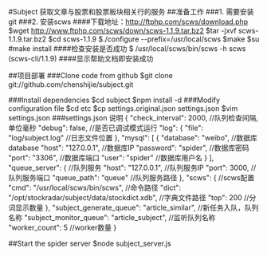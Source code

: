 

#Subject
获取文章与股票和股票板块相关行的服务
##准备工作
###1. 需要安装git
###2. 安装scws
####下载地址：http://ftphp.com/scws/download.php
    $wget http://www.ftphp.com/scws/down/scws-1.1.9.tar.bz2
    $tar -jxvf scws-1.1.9.tar.bz2
    $cd scws-1.1.9
    $./configure --prefix=/usr/local/scws
    $make
    $su
    #make install
####检查安装是否成功
    $ /usr/local/scws/bin/scws -h
    scws (scws-cli/1.1.9)
####显示帮助文档即安装成功

##项目部署
###Clone code from github
    $git clone git://github.com/chenshijie/subject.git

###Install dependencies
    $cd subject
    $npm install -d
###Modify configuration file
    $cd etc
    $cp settings.original.json settings.json
    $vim settings.json
###settings.json 说明
    {
      "check_interval": 2000, //队列检查间隔,单位毫秒
      "debug": false, //是否已调试模式运行
      "log": {
        "file": "log/subject.log" //日志文件位置
      },
      "mysql": [
        {
          "database": "weibo", //数据库database
          "host": "127.0.0.1", //数据库IP
          "password": "spider", //数据库密码
          "port": "3306", //数据库端口
          "user": "spider"  //数据库用户名
        }
      ],
      "queue_server": { //队列服务
        "host": "127.0.0.1", //队列服务IP
        "port": 3000, //队列服务端口
        "queue_path": "queue" //队列服务路径
      },
      "scws": {                     //scws配置
        "cmd": "/usr/local/scws/bin/scws", //命令路径
        "dict": "/opt/stockradar/subject/data/stockdict.xdb", //字典文件路径
        "top": 200                 //分词显示数量
      },
      "subject_generate_queue": "article_similar",  //新任务入队，队列名称
      "subject_monitor_queue": "article_subject",   //监听队列名称
      "worker_count": 5         //worker数量
    }


##Start the spider server
    $node subject_server.js  
